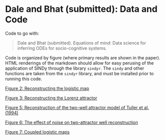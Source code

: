 # Dale and Bhat (submitted): Data and Code

Code to go with:

> Dale and Bhat (submitted). Equations of mind: Data science for inferring ODEs for socio-cognitive systems.

Code is organized by figure (where primary results are shown in the paper). HTML renderings of the markdown should allow for easy perusing of the application of SINDy through the library `sindyr`. The `sindy` and other functions are taken from the `sindyr` library, and must be installed prior to running this code.

[Figure 2: Reconstructing the logistic map](https://htmlpreview.github.com/?https://github.com/racdale/sindyr/blob/master/dale-bhat-materials/Figure_2.html)

[Figure 3: Reconstructing the Lorenz attractor](https://htmlpreview.github.com/?https://github.com/racdale/sindyr/blob/master/dale-bhat-materials/Figure_3.html)

[Figure 5: Reconstruction of the two-well attractor model of Tuller et al. (1994)](https://htmlpreview.github.com/?https://github.com/racdale/sindyr/blob/master/dale-bhat-materials/Figure_5.html)

[Figure 6: The effect of noise on two-attractor well reconstruction](https://htmlpreview.github.com/?https://github.com/racdale/sindyr/blob/master/dale-bhat-materials/Figure_6.html)

[Figure 7: Coupled logistic maps](https://htmlpreview.github.com/?https://github.com/racdale/sindyr/blob/master/dale-bhat-materials/Figure_7.html)
